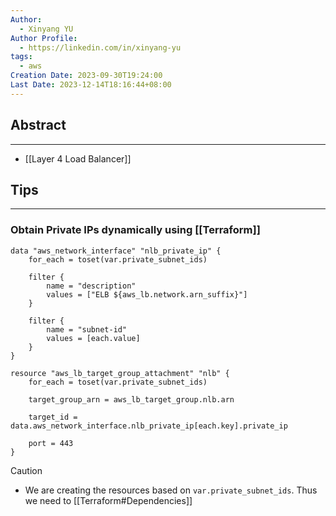 ```yaml
---
Author:
  - Xinyang YU
Author Profile:
  - https://linkedin.com/in/xinyang-yu
tags:
  - aws
Creation Date: 2023-09-30T19:24:00
Last Date: 2023-12-14T18:16:44+08:00
---
```

## Abstract
---
- [[Layer 4 Load Balancer]]

## Tips
---
### Obtain Private IPs dynamically using [[Terraform]]
```hcl
data "aws_network_interface" "nlb_private_ip" {
	for_each = toset(var.private_subnet_ids)
	
	filter {
		name = "description"
		values = ["ELB ${aws_lb.network.arn_suffix}"]
	}
	
	filter {
		name = "subnet-id"
		values = [each.value]
	}
}

resource "aws_lb_target_group_attachment" "nlb" {
	for_each = toset(var.private_subnet_ids)
	
	target_group_arn = aws_lb_target_group.nlb.arn
	
	target_id = data.aws_network_interface.nlb_private_ip[each.key].private_ip
	
	port = 443
}
```
>[!caution]
>- We are creating the resources based on `var.private_subnet_ids`. Thus we need to [[Terraform#Dependencies]]
